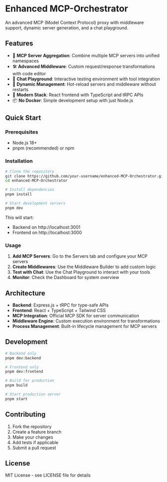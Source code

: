 # Enhanced MCP-Orchestrator

An advanced MCP (Model Context Protocol) proxy with middleware support, dynamic server generation, and a chat playground.

## Features

- 🔄 **MCP Server Aggregation**: Combine multiple MCP servers into unified namespaces
- 🛠️ **Advanced Middleware**: Custom request/response transformations with code editor
- 💬 **Chat Playground**: Interactive testing environment with tool integration
- 🎯 **Dynamic Management**: Hot-reload servers and middleware without restarts
- 🚀 **Modern Stack**: React frontend with TypeScript and tRPC APIs
- 📦 **No Docker**: Simple development setup with just Node.js

## Quick Start

### Prerequisites
- Node.js 18+ 
- pnpm (recommended) or npm

### Installation

```bash
# Clone the repository
git clone https://github.com/your-username/enhanced-MCP-Orchestrator.git
cd enhanced-MCP-Orchestrator

# Install dependencies
pnpm install

# Start development servers
pnpm dev
```

This will start:
- Backend on http://localhost:3001
- Frontend on http://localhost:3000

### Usage

1. **Add MCP Servers**: Go to the Servers tab and configure your MCP servers
2. **Create Middlewares**: Use the Middleware Builder to add custom logic
3. **Test with Chat**: Use the Chat Playground to interact with your tools
4. **Monitor**: Check the Dashboard for system overview

## Architecture

- **Backend**: Express.js + tRPC for type-safe APIs
- **Frontend**: React + TypeScript + Tailwind CSS
- **MCP Integration**: Official MCP SDK for server communication
- **Middleware Engine**: Custom execution environment for transformations
- **Process Management**: Built-in lifecycle management for MCP servers

## Development

```bash
# Backend only
pnpm dev:backend

# Frontend only  
pnpm dev:frontend

# Build for production
pnpm build

# Start production server
pnpm start
```

## Contributing

1. Fork the repository
2. Create a feature branch
3. Make your changes
4. Add tests if applicable
5. Submit a pull request

## License

MIT License - see LICENSE file for details